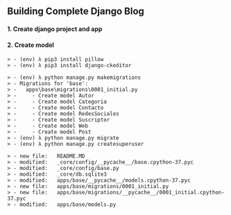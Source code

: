 ## Building Complete Django Blog

#### 1. Create django project and app

#### 2. Create model

    > - (env) λ pip3 install pillow
    > - (env) λ pip3 install django-ckeditor

    > - (env) λ python manage.py makemigrations
    > - Migrations for 'base':
    > -   apps\base\migrations\0001_initial.py
    > -     - Create model Autor
    > -     - Create model Categoria
    > -     - Create model Contacto
    > -     - Create model RedesSociales
    > -     - Create model Suscriptor
    > -     - Create model Web
    > -     - Create model Post
    > - (env) λ python manage.py migrate
    > - (env) λ python manage.py createsuperuser

    > - new file:   README.MD
    > - modified:   _core/config/__pycache__/base.cpython-37.pyc
    > - modified:   _core/config/base.py
    > - modified:   _core/db.sqlite3
    > - modified:   apps/base/__pycache__/models.cpython-37.pyc
    > - new file:   apps/base/migrations/0001_initial.py
    > - new file:   apps/base/migrations/__pycache__/0001_initial.cpython-37.pyc
    > - modified:   apps/base/models.py
